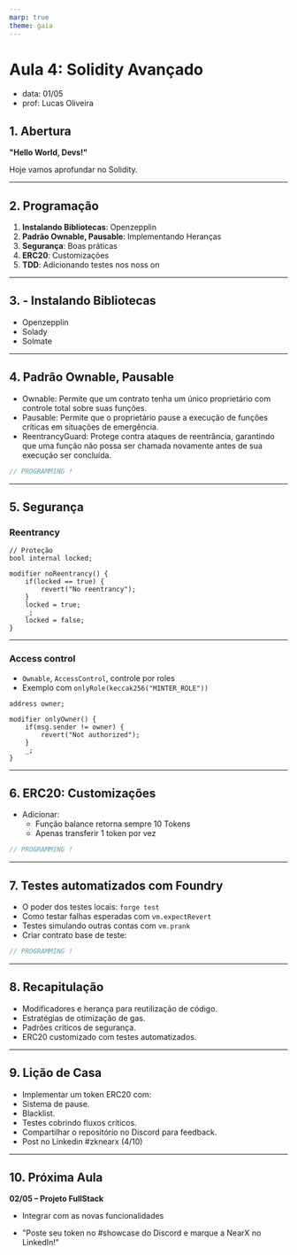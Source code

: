 ```yaml
---
marp: true
theme: gaia
---
```


# **Aula 4: Solidity Avançado**

- data: 01/05
- prof: Lucas Oliveira

## **1. Abertura**

**"Hello World, Devs!"**

Hoje vamos aprofundar no Solidity.

---

## **2. Programação**

1. **Instalando Bibliotecas**: Openzepplin
2. **Padrão Ownable, Pausable**: Implementando Heranças
3. **Segurança**: Boas práticas
4. **ERC20**: Customizações
5. **TDD**: Adicionando testes nos noss on

---

## **3. - Instalando Bibliotecas**

- Openzepplin
- Solady
- Solmate

---

## **4. Padrão Ownable, Pausable**

- Ownable: Permite que um contrato tenha um único proprietário com controle total sobre suas funções.
- Pausable: Permite que o proprietário pause a execução de funções críticas em situações de emergência.
- ReentrancyGuard: Protege contra ataques de reentrância, garantindo que uma função não possa ser chamada novamente antes de sua execução ser concluída.

```js
// PROGRAMMING !
```

---

## **5. Segurança**

### Reentrancy

```solidity
// Proteção
bool internal locked;

modifier noReentrancy() {
    if(locked == true) {
        revert("No reentrancy");
    }
    locked = true;
    _;
    locked = false;
}
```

---

### Access control

- `Ownable`, `AccessControl`, controle por roles
- Exemplo com `onlyRole(keccak256("MINTER_ROLE"))`

```solidity
address owner;

modifier onlyOwner() {
    if(msg.sender != owner) {
        revert("Not authorized");
    }
    _;
}
```

---

## **6. ERC20**: Customizações

- Adicionar:
  - Função balance retorna sempre 10 Tokens
  - Apenas transferir 1 token por vez

```js
// PROGRAMMING !
```

---

## **7. Testes automatizados com Foundry**

- O poder dos testes locais: `forge test`
- Como testar falhas esperadas com `vm.expectRevert`
- Testes simulando outras contas com `vm.prank`
- Criar contrato base de teste:

```js
// PROGRAMMING !
```

---

## **8. Recapitulação**

- Modificadores e herança para reutilização de código.
- Estratégias de otimização de gas.
- Padrões críticos de segurança.
- ERC20 customizado com testes automatizados.

---

## **9. Lição de Casa**

- Implementar um token ERC20 com:
- Sistema de pause.
- Blacklist.
- Testes cobrindo fluxos críticos.
- Compartilhar o repositório no Discord para feedback.
- Post no Linkedin #zknearx (4/10)

---

## **10. Próxima Aula**

**02/05 – Projeto FullStack**

- Integrar com as novas funcionalidades

- "Poste seu token no #showcase do Discord e marque a NearX no LinkedIn!"
